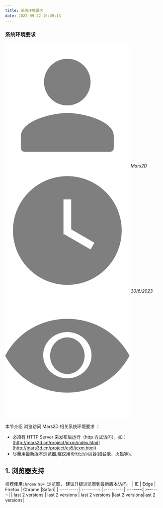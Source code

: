 ```yaml
---
title: 系统环境要求
date: 2022-09-22 15:39:13
---
```


<h3> 系统环境要求 </h3>

<div class='headStyle'>
<img class='images' src="../public/icon/yonghu.svg" alt="来自依赖包的图片">
<i class='text'>Mars2D</i>
<img class='imagess' src="../public/icon/shijian.svg" alt="来自依赖包的图片">
<i class='text'>30/6/2023</i>
<img class='imagess' src="../public/icon/liulan.svg" alt="来自依赖包的图片">
<span class='text' id="busuanzi_container_page_pv">
  <span id="busuanzi_value_page_pv"></span>
</span>
</div>

本节介绍 浏览访问 Mars2D 相关系统环境要求 ：

- 必须有 HTTP Server 来发布后运行（http 方式访问），如：[http://mars2d.cn/project/jcxm/index.html](http://mars3d.cn/project/es5/jcxm.html)
- 尽量用最新版本浏览器,建议用`现代化的浏览器`(如谷歌、火狐等)。

## 1. 浏览器支持

推荐使用`Chrome 90+ `浏览器， 建议升级浏览器到最新版本访问。
| IE | Edge | Firefox | Chrome |Safari|
| :--------: | :--------: | :--------: | :-------:|:-------:|
| last 2 versions | last 2 versions | last 2 versions |last 2 versions|last 2 versions|
